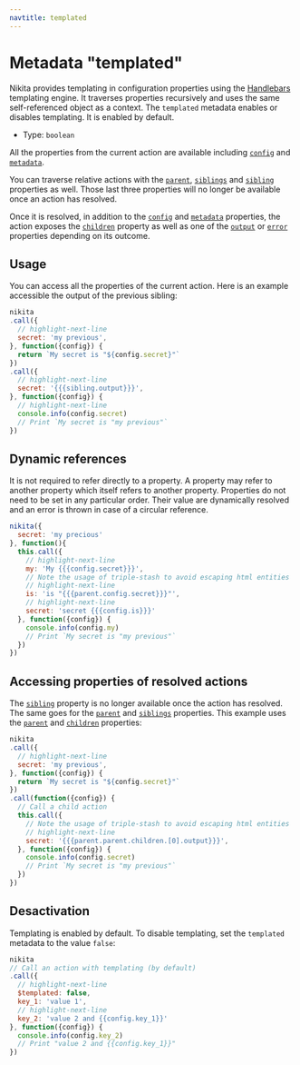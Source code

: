 ```yaml
---
navtitle: templated
---
```


# Metadata "templated"

Nikita provides templating in configuration properties using the [Handlebars](https://handlebarsjs.com/) templating engine. It traverses properties recursively and uses the same self-referenced object as a context. The `templated` metadata enables or disables templating. It is enabled by default.

* Type: `boolean`

All the properties from the current action are available including [`config`](/current/action/config/) and [`metadata`](/current/action/config/).

You can traverse relative actions with the [`parent`](/current/action/parent/), [`siblings`](/current/action/siblings/) and [`sibling`](/current/action/sibling/) properties as well. Those last three properties will no longer be available once an action has resolved.

Once it is resolved, in addition to the [`config`](/current/action/config/) and [`metadata`](/current/action/config/) properties, the action exposes the [`children`](/current/action/children/) property as well as one of the [`output`](/current/action/output/) or [`error`](/current/action/config/) properties depending on its outcome.

## Usage

You can access all the properties of the current action. Here is an example accessible the output of the previous sibling:

```js
nikita
.call({
  // highlight-next-line
  secret: 'my previous',
}, function({config}) {
  return `My secret is "${config.secret}"`
})
.call({
  // highlight-next-line
  secret: '{{{sibling.output}}}',
}, function({config}) {
  // highlight-next-line
  console.info(config.secret)
  // Print `My secret is "my previous"`
})
```

## Dynamic references

It is not required to refer directly to a property. A property may refer to another property which itself refers to another property. Properties do not need to be set in any particular order. Their value are dynamically resolved and an error is thrown in case of a circular reference.

```js
nikita({
  secret: 'my precious'
}, function(){
  this.call({
    // highlight-next-line
    my: 'My {{{config.secret}}}',
    // Note the usage of triple-stash to avoid escaping html entities
    // highlight-next-line
    is: 'is "{{{parent.config.secret}}}"',
    // highlight-next-line
    secret: 'secret {{{config.is}}}'
  }, function({config}) {
    console.info(config.my)
    // Print `My secret is "my previous"`
  })
})
```

## Accessing properties of resolved actions

The [`sibling`](/current/action/sibling/) property is no longer available once the action has resolved. The same goes for the [`parent`](/current/action/parent/) and [`siblings`](/current/action/siblings/) properties. This example uses the [`parent`](/current/action/parent/) and [`children`](/current/action/children/) properties:

```js
nikita
.call({
  // highlight-next-line
  secret: 'my previous',
}, function({config}) {
  return `My secret is "${config.secret}"`
})
.call(function({config}) {
  // Call a child action
  this.call({
    // Note the usage of triple-stash to avoid escaping html entities
    // highlight-next-line
    secret: '{{{parent.parent.children.[0].output}}}',
  }, function({config}) {
    console.info(config.secret)
    // Print `My secret is "my previous"`
  })
})
```

## Desactivation

Templating is enabled by default. To disable templating, set the `templated` metadata to the value `false`:

```js
nikita
// Call an action with templating (by default)
.call({
  // highlight-next-line
  $templated: false,
  key_1: 'value 1',
  // highlight-next-line
  key_2: 'value 2 and {{config.key_1}}'
}, function({config}) {
  console.info(config.key_2)
  // Print "value 2 and {{config.key_1}}"
})
```
